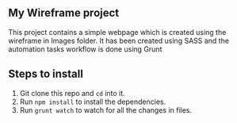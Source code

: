 ## My Wireframe project

<p>This project contains a simple webpage which is created using the wireframe in Images folder. It has been created using SASS and the automation tasks workflow is done using Grunt </p>

## Steps to install

1. Git clone this repo and  `cd` into it.
2. Run `npm install` to install the dependencies.
3. Run `grunt watch` to watch for all the changes in files.
